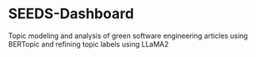 # SEEDS-Dashboard
Topic modeling and analysis of green software engineering articles using BERTopic and refining topic labels using LLaMA2
